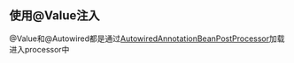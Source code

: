 ## **使用@Value注入**
@Value和@Autowired都是通过[AutowiredAnnotationBeanPostProcessor](https://github.com/spring-projects/spring-framework/blob/main/spring-beans/src/main/java/org/springframework/beans/factory/annotation/AutowiredAnnotationBeanPostProcessor.java)加载进入processor中
